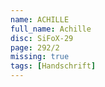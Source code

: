 ```yaml
---
name: ACHILLE
full_name: Achille
disc: SiFoX-29
page: 292/2
missing: true
tags: [Handschrift]
---
```

